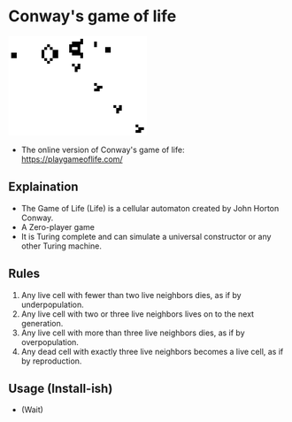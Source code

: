 # Conway's game of life

![](https://github.com/sepehrskysh1376/GameOfLife/blob/master/Gospers_glider_gun.gif)
- The online version of Conway's game of life: https://playgameoflife.com/

## Explaination
* The Game of Life (Life) is a cellular automaton created by John Horton Conway.
* A Zero-player game
* It is Turing complete and can simulate a universal constructor or any other Turing machine.

## Rules
1. Any live cell with fewer than two live neighbors dies, as if by underpopulation.
2. Any live cell with two or three live neighbors lives on to the next generation.
3. Any live cell with more than three live neighbors dies, as if by overpopulation.
4. Any dead cell with exactly three live neighbors becomes a live cell, as if by reproduction.

## Usage (Install-ish)
* (Wait)
